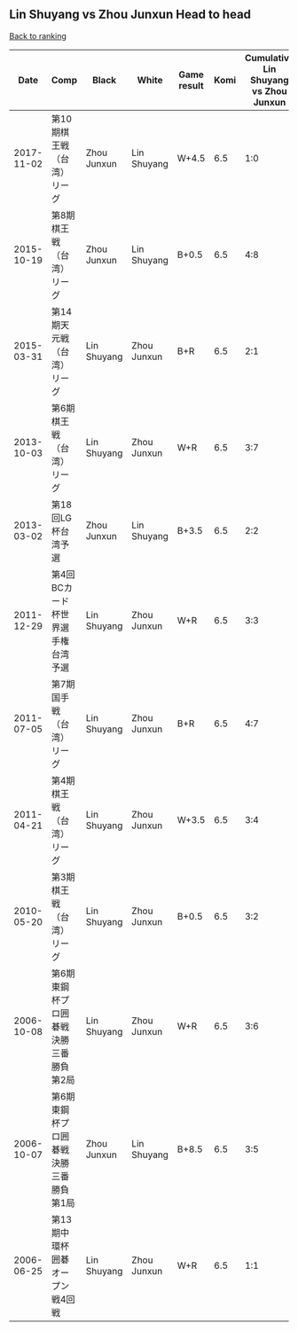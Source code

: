 ## Lin Shuyang vs Zhou Junxun Head to head

[Back to ranking](../../index.md)




| **Date** | **Comp** | **Black** | **White** | **Game result** | **Komi** | **Cumulative Lin Shuyang vs Zhou Junxun** | **Lin Shuyang streak** | **Zhou Junxun streak** | 
| --- | --- | --- | --- | --- | --- | --- | --- | --- |
| 2017-11-02 | 第10期棋王戦（台湾）リーグ | Zhou Junxun | Lin Shuyang | W+4.5 | 6.5 | 1:0 | 1 | 0 | 
| 2015-10-19 | 第8期棋王戦（台湾）リーグ | Zhou Junxun | Lin Shuyang | B+0.5 | 6.5 | 4:8 | 0 | 1 | 
| 2015-03-31 | 第14期天元戦（台湾）リーグ | Lin Shuyang | Zhou Junxun | B+R | 6.5 | 2:1 | 1 | 0 | 
| 2013-10-03 | 第6期棋王戦（台湾）リーグ | Lin Shuyang | Zhou Junxun | W+R | 6.5 | 3:7 | 0 | 5 | 
| 2013-03-02 | 第18回LG杯台湾予選 | Zhou Junxun | Lin Shuyang | B+3.5 | 6.5 | 2:2 | 0 | 1 | 
| 2011-12-29 | 第4回BCカード杯世界選手権台湾予選 | Lin Shuyang | Zhou Junxun | W+R | 6.5 | 3:3 | 0 | 1 | 
| 2011-07-05 | 第7期国手戦（台湾）リーグ | Lin Shuyang | Zhou Junxun | B+R | 6.5 | 4:7 | 1 | 0 | 
| 2011-04-21 | 第4期棋王戦（台湾）リーグ | Lin Shuyang | Zhou Junxun | W+3.5 | 6.5 | 3:4 | 0 | 2 | 
| 2010-05-20 | 第3期棋王戦（台湾）リーグ | Lin Shuyang | Zhou Junxun | B+0.5 | 6.5 | 3:2 | 1 | 0 | 
| 2006-10-08 | 第6期東鋼杯プロ囲碁戦決勝三番勝負第2局 | Lin Shuyang | Zhou Junxun | W+R | 6.5 | 3:6 | 0 | 4 | 
| 2006-10-07 | 第6期東鋼杯プロ囲碁戦決勝三番勝負第1局 | Zhou Junxun | Lin Shuyang | B+8.5 | 6.5 | 3:5 | 0 | 3 | 
| 2006-06-25 | 第13期中環杯囲碁オープン戦4回戦 | Lin Shuyang | Zhou Junxun | W+R | 6.5 | 1:1 | 0 | 1 |




